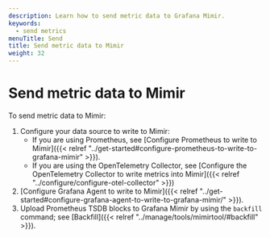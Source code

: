 ```yaml
---
description: Learn how to send metric data to Grafana Mimir.
keywords:
  - send metrics
menuTitle: Send
title: Send metric data to Mimir
weight: 32
---
```


# Send metric data to Mimir

To send metric data to Mimir:

1. Configure your data source to write to Mimir:
   - If you are using Prometheus, see [Configure Prometheus to write to Mimir]({{< relref "../get-started#configure-prometheus-to-write-to-grafana-mimir" >}}).
   - If you are using the OpenTelemetry Collector, see [Configure the OpenTelemetry Collector to write metrics into Mimir]({{< relref "../configure/configure-otel-collector" >}})
1. [Configure Grafana Agent to write to Mimir]({{< relref "../get-started#configure-grafana-agent-to-write-to-grafana-mimir/" >}}).
1. Upload Prometheus TSDB blocks to Grafana Mimir by using the `backfill` command; see [Backfill]({{< relref "../manage/tools/mimirtool/#backfill" >}}).
